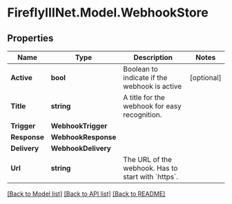 # FireflyIIINet.Model.WebhookStore

## Properties

Name | Type | Description | Notes
------------ | ------------- | ------------- | -------------
**Active** | **bool** | Boolean to indicate if the webhook is active | [optional] 
**Title** | **string** | A title for the webhook for easy recognition. | 
**Trigger** | **WebhookTrigger** |  | 
**Response** | **WebhookResponse** |  | 
**Delivery** | **WebhookDelivery** |  | 
**Url** | **string** | The URL of the webhook. Has to start with &#x60;https&#x60;. | 

[[Back to Model list]](../README.md#documentation-for-models) [[Back to API list]](../README.md#documentation-for-api-endpoints) [[Back to README]](../README.md)

